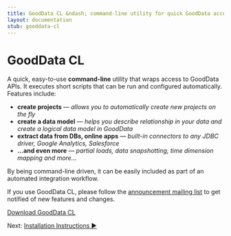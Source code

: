 ```yaml
---
title: GoodData CL &ndash; command-line utility for quick GoodData access
layout: documentation
stub: gooddata-cl
---
```


# GoodData CL
A quick, easy-to-use **command-line** utility that wraps access to GoodData APIs. It executes short scripts that can be run and configured automatically. Features include:

 * **create projects** &mdash; <em>allows you to automatically create new projects on the fly</em>
 * **create a data model** &mdash; <em>helps you describe relationship in your data and create a logical data model in GoodData</em>
 * **extract data from DBs, online apps** &mdash; <em>built-in connectors to any JDBC driver, Google Analytics, Salesforce</em>
 * **…and even more** &mdash; *partial loads, data snapshotting, time dimension mapping and more…*

By being command-line driven, it can be easily included as part of an automated integration workflow.

If you use GoodData CL, please follow the [announcement mailing list](http://groups.google.com/group/gooddata-cl-announce/) to get notified of new features and changes.
            
<a class="greenButton" href="http://github.com/gooddata/GoodData-CL/downloads">Download GoodData CL</a>
            
<div class="next">Next:&nbsp;<a href="/gooddata-cl/install.html">Installation Instructions&nbsp;▶</a></div>
